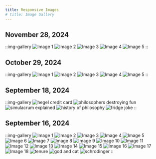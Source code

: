 ```yaml
---
title: Responsive Images
# title: Image Gallery
---
```


## November 28, 2024

::img-gallery
![Image 1](https://i.imgur.com/kuMGZF7.jpg)
![Image 2](https://i.imgur.com/VVK9VGq.jpg)
![Image 3](https://i.imgur.com/efJlsUT.jpg)
![Image 4](https://i.imgur.com/xF295lS.jpg)
![Image 5](https://i.imgur.com/YcFgla4.jpg)
::

## October 29, 2024

::img-gallery
![Image 1](https://i.imgur.com/DHKpSFu.jpg)
![Image 2](https://i.imgur.com/GO0T6YM.jpg)
![Image 3](https://i.imgur.com/icjFTFL.jpg)
![Image 4](https://i.imgur.com/DQ4PGg4.jpg)
![Image 5](https://i.imgur.com/lGgbVYs.jpg)
::

## September 18, 2024

::img-gallery
![hegel credit card](https://i.imgur.com/KiZmnQw.png)
![philosophers destroying fun](https://i.imgur.com/yhEoRqK.png)
![simulacrum explained](https://i.imgur.com/NqRE22g.jpeg)
![history of philosophy](https://i.imgur.com/4nx8izL.png)
![fridge joke](https://i.imgur.com/ry5tnSo.png)
::

## September 16, 2024

::img-gallery
![Image 1](https://i.imgur.com/IML9Elu.png)
![Image 2](https://i.imgur.com/OFQPfAP.png)
![Image 3](https://i.imgur.com/dSWowme.jpeg)
![Image 4](https://i.imgur.com/fKAx1Sn.jpeg)
![Image 5](https://i.imgur.com/dn0dbJW.jpeg)
![Image 6](https://i.imgur.com/Wxvsj3g.jpeg)
![Image 7](https://i.imgur.com/oNELFF1.jpeg)
![Image 8](https://i.imgur.com/LcraJ7y.png)
![Image 9](https://i.imgur.com/g39WEuo.png)
![Image 10](https://i.imgur.com/ECrgKie.png)
![Image 11](https://i.imgur.com/WqTfN1O.png)
![Image 12](https://i.imgur.com/X2y8EUQ.png)
![Image 13](https://i.imgur.com/SUMKaTM.png)
![Image 14](https://i.imgur.com/Kus1GwZ.png)
![Image 15](https://i.imgur.com/VuRpmhF.png)
![Image 16](https://i.imgur.com/Gz3R1z4.png)
![Image 17](https://i.imgur.com/meMr9Ym.png)
![Image 18](https://i.imgur.com/f0v8q3e.png)
![tenure](https://i.imgur.com/M5PS0cn.png)
![god and cat](https://i.imgur.com/xndKHXx.png)
![schrodinger](https://i.imgur.com/ldWRtSa.jpeg)
::
